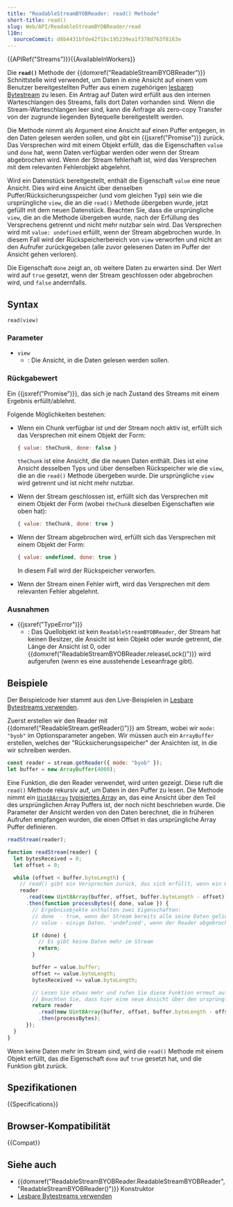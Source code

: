```yaml
---
title: "ReadableStreamBYOBReader: read() Methode"
short-title: read()
slug: Web/API/ReadableStreamBYOBReader/read
l10n:
  sourceCommit: d8b4431bfde42f1bc195239ea1f378d763f8163e
---
```


{{APIRef("Streams")}}{{AvailableInWorkers}}

Die **`read()`** Methode der {{domxref("ReadableStreamBYOBReader")}} Schnittstelle wird verwendet, um Daten in eine Ansicht auf einem vom Benutzer bereitgestellten Puffer aus einem zugehörigen [lesbaren Bytestream](/de/docs/Web/API/Streams_API/Using_readable_byte_streams) zu lesen. Ein Antrag auf Daten wird erfüllt aus den internen Warteschlangen des Streams, falls dort Daten vorhanden sind. Wenn die Stream-Warteschlangen leer sind, kann die Anfrage als zero-copy Transfer von der zugrunde liegenden Bytequelle bereitgestellt werden.

Die Methode nimmt als Argument eine Ansicht auf einen Puffer entgegen, in den Daten gelesen werden sollen, und gibt ein {{jsxref("Promise")}} zurück. Das Versprechen wird mit einem Objekt erfüllt, das die Eigenschaften `value` und `done` hat, wenn Daten verfügbar werden oder wenn der Stream abgebrochen wird. Wenn der Stream fehlerhaft ist, wird das Versprechen mit dem relevanten Fehlerobjekt abgelehnt.

Wird ein Datenstück bereitgestellt, enthält die Eigenschaft `value` eine neue Ansicht. Dies wird eine Ansicht über denselben Puffer/Rücksicherungsspeicher (und vom gleichen Typ) sein wie die ursprüngliche `view`, die an die `read()` Methode übergeben wurde, jetzt gefüllt mit dem neuen Datenstück. Beachten Sie, dass die ursprüngliche `view`, die an die Methode übergeben wurde, nach der Erfüllung des Versprechens getrennt und nicht mehr nutzbar sein wird. Das Versprechen wird mit `value: undefined` erfüllt, wenn der Stream abgebrochen wurde. In diesem Fall wird der Rückspeicherbereich von `view` verworfen und nicht an den Aufrufer zurückgegeben (alle zuvor gelesenen Daten im Puffer der Ansicht gehen verloren).

Die Eigenschaft `done` zeigt an, ob weitere Daten zu erwarten sind. Der Wert wird auf `true` gesetzt, wenn der Stream geschlossen oder abgebrochen wird, und `false` andernfalls.

## Syntax

```js-nolint
read(view)
```

### Parameter

- `view`
  - : Die Ansicht, in die Daten gelesen werden sollen.

### Rückgabewert

Ein {{jsxref("Promise")}}, das sich je nach Zustand des Streams mit einem Ergebnis erfüllt/ablehnt.

Folgende Möglichkeiten bestehen:

- Wenn ein Chunk verfügbar ist und der Stream noch aktiv ist, erfüllt sich das Versprechen mit einem Objekt der Form:

  ```js
  { value: theChunk, done: false }
  ```

  `theChunk` ist eine Ansicht, die die neuen Daten enthält. Dies ist eine Ansicht desselben Typs und über denselben Rückspeicher wie die `view`, die an die `read()` Methode übergeben wurde. Die ursprüngliche `view` wird getrennt und ist nicht mehr nutzbar.

- Wenn der Stream geschlossen ist, erfüllt sich das Versprechen mit einem Objekt der Form (wobei `theChunk` dieselben Eigenschaften wie oben hat):

  ```js
  { value: theChunk, done: true }
  ```

- Wenn der Stream abgebrochen wird, erfüllt sich das Versprechen mit einem Objekt der Form:

  ```js
  { value: undefined, done: true }
  ```

  In diesem Fall wird der Rückspeicher verworfen.

- Wenn der Stream einen Fehler wirft, wird das Versprechen mit dem relevanten Fehler abgelehnt.

### Ausnahmen

- {{jsxref("TypeError")}}
  - : Das Quellobjekt ist kein `ReadableStreamBYOBReader`, der Stream hat keinen Besitzer, die Ansicht ist kein Objekt oder wurde getrennt, die Länge der Ansicht ist 0, oder {{domxref("ReadableStreamBYOBReader.releaseLock()")}} wird aufgerufen (wenn es eine ausstehende Leseanfrage gibt).

## Beispiele

Der Beispielcode hier stammt aus den Live-Beispielen in [Lesbare Bytestreams verwenden](/de/docs/Web/API/Streams_API/Using_readable_byte_streams#examples).

Zuerst erstellen wir den Reader mit {{domxref("ReadableStream.getReader()")}} am Stream, wobei wir `mode: "byob"` im Optionsparameter angeben. Wir müssen auch ein `ArrayBuffer` erstellen, welches der "Rücksicherungsspeicher" der Ansichten ist, in die wir schreiben werden.

```js
const reader = stream.getReader({ mode: "byob" });
let buffer = new ArrayBuffer(4000);
```

Eine Funktion, die den Reader verwendet, wird unten gezeigt. Diese ruft die `read()` Methode rekursiv auf, um Daten in den Puffer zu lesen. Die Methode nimmt ein [`Uint8Array`](/de/docs/Web/JavaScript/Reference/Global_Objects/Uint8Array) [typisiertes Array](/de/docs/Web/JavaScript/Reference/Global_Objects/TypedArray) an, das eine Ansicht über den Teil des ursprünglichen Array Puffers ist, der noch nicht beschrieben wurde. Die Parameter der Ansicht werden von den Daten berechnet, die in früheren Aufrufen empfangen wurden, die einen Offset in das ursprüngliche Array Puffer definieren.

```js
readStream(reader);

function readStream(reader) {
  let bytesReceived = 0;
  let offset = 0;

  while (offset < buffer.byteLength) {
    // read() gibt ein Versprechen zurück, das sich erfüllt, wenn ein Wert empfangen wurde
    reader
      .read(new Uint8Array(buffer, offset, buffer.byteLength - offset))
      .then(function processBytes({ done, value }) {
        // Ergebnisobjekte enthalten zwei Eigenschaften:
        // done  - true, wenn der Stream bereits alle seine Daten geliefert hat.
        // value - einige Daten. 'undefined', wenn der Reader abgebrochen wird.

        if (done) {
          // Es gibt keine Daten mehr im Stream
          return;
        }

        buffer = value.buffer;
        offset += value.byteLength;
        bytesReceived += value.byteLength;

        // Lesen Sie etwas mehr und rufen Sie diese Funktion erneut auf
        // Beachten Sie, dass hier eine neue Ansicht über den ursprünglichen Puffer erstellt wird.
        return reader
          .read(new Uint8Array(buffer, offset, buffer.byteLength - offset))
          .then(processBytes);
      });
  }
}
```

Wenn keine Daten mehr im Stream sind, wird die `read()` Methode mit einem Objekt erfüllt, das die Eigenschaft `done` auf `true` gesetzt hat, und die Funktion gibt zurück.

## Spezifikationen

{{Specifications}}

## Browser-Kompatibilität

{{Compat}}

## Siehe auch

- {{domxref("ReadableStreamBYOBReader.ReadableStreamBYOBReader", "ReadableStreamBYOBReader()")}} Konstruktor
- [Lesbare Bytestreams verwenden](/de/docs/Web/API/Streams_API/Using_readable_byte_streams)
